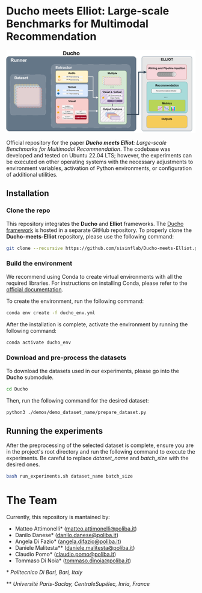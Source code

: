 # Ducho meets Elliot: Large-scale Benchmarks for Multimodal Recommendation

<img src="https://github.com/sisinflab/Ducho-meets-Elliot/blob/master/framework.png?raw=true"  width="1000">

Official repository for the paper _**Ducho meets Elliot**: Large-scale Benchmarks for Multimodal Recommendation_. The codebase was developed and tested on Ubuntu 22.04 LTS; however, the experiments can be executed on other operating systems with the necessary adjustments to environment variables, activation of Python environments, or configuration of additional utilities.

## Installation 

### Clone the repo
This repository integrates the **Ducho** and **Elliot** frameworks. The [Ducho framework](https://github.com/sisinflab/Ducho.git) is hosted in a separate GitHub repository. To properly clone the **Ducho-meets-Elliot** repository, please use the following command:

```sh
git clone --recursive https://github.com/sisinflab/Ducho-meets-Elliot.git
```

### Build the environment
We recommend using Conda to create virtual environments with all the required libraries. For instructions on installing Conda, please refer to the [official documentation](https://conda.io/projects/conda/en/latest/user-guide/install/linux.html).

To create the environment, run the following command:

```sh
conda env create -f ducho_env.yml
```

After the installation is complete, activate the environment by running the following command:

```sh
conda activate ducho_env
```

### Download and pre-process the datasets

To download the datasets used in our experiments, please go into the **Ducho** submodule.
```sh
cd Ducho
```

Then, run the following command for the desired dataset:

```sh
python3 ./demos/demo_dataset_name/prepare_dataset.py
```


## Running the experiments

After the preprocessing of the selected dataset is complete, ensure you are in the project's root directory and run the following command to execute the experiments. Be careful to replace _dataset\_name_ and _batch\_size_ with the desired ones.

```sh
bash run_experiments.sh dataset_name batch_size
```

# The Team

Currently, this repository is mantained by:

- Matteo Attimonelli* (matteo.attimonelli@poliba.it)
- Danilo Danese* (danilo.danese@poliba.it)
- Angela Di Fazio* (angela.difazio@poliba.it)
- Daniele Malitesta** (daniele.malitesta@poliba.it)
- Claudio Pomo* (claudio.pomo@poliba.it)
- Tommaso Di Noia* (tommaso.dinoia@poliba.it)

\* _Politecnico Di Bari, Bari, Italy_

\*\* _Université Paris-Saclay, CentraleSupélec, Inria, France_